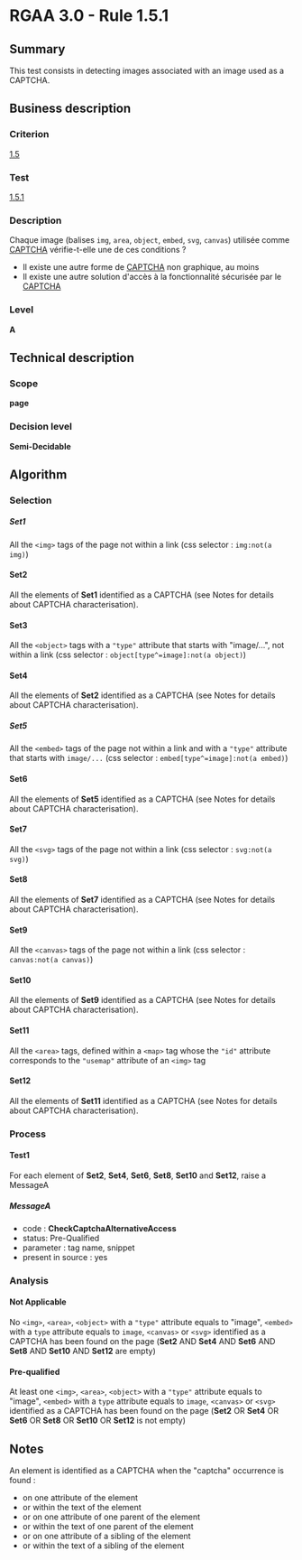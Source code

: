 # RGAA 3.0 -  Rule 1.5.1

## Summary

This test consists in detecting images associated with an image used as a CAPTCHA.

## Business description

### Criterion

[1.5](http://references.modernisation.gouv.fr/referentiel-technique-0#crit-1-5)

### Test

[1.5.1](http://references.modernisation.gouv.fr/referentiel-technique-0#test-1-5-1)

### Description

Chaque image (balises `img`, `area`, `object`, `embed`, `svg`, `canvas`) utilis&eacute;e 
comme <a href="http://references.modernisation.gouv.fr/referentiel-technique-0#mcaptcha">CAPTCHA</a> v&eacute;rifie-t-elle une de ces conditions ? 
 
 * Il existe une autre forme de <a href="http://references.modernisation.gouv.fr/referentiel-technique-0#mcaptcha">CAPTCHA</a> non graphique, au moins 
 * Il existe une autre solution d'acc&egrave;s &agrave; la fonctionnalit&eacute; s&eacute;curis&eacute;e par le <a href="http://references.modernisation.gouv.fr/referentiel-technique-0#mcaptcha">CAPTCHA</a> 

### Level

**A**

## Technical description

### Scope

**page**

### Decision level

**Semi-Decidable**

## Algorithm

### Selection

##### Set1

All the `<img>` tags of the page not within a link  (css selector : `img:not(a img)`)

#### Set2

All the elements of **Set1** identified as a CAPTCHA (see Notes for details about CAPTCHA characterisation).

#### Set3

All the `<object>` tags with a `"type"` attribute that starts with "image/...", not within a link (css selector : `object[type^=image]:not(a object)`)

#### Set4

All the elements of **Set2** identified as a CAPTCHA (see Notes for details about CAPTCHA characterisation).

##### Set5

All the `<embed>` tags of the page not within a link and with a `"type"` attribute that starts with `image/...` (css selector : `embed[type^=image]:not(a embed)`)

#### Set6

All the elements of **Set5** identified as a CAPTCHA (see Notes for details about CAPTCHA characterisation).

#### Set7

All the `<svg>` tags of the page not within a link (css selector : `svg:not(a svg)`)

#### Set8

All the elements of **Set7** identified as a CAPTCHA (see Notes for details about CAPTCHA characterisation).

#### Set9

All the `<canvas>` tags of the page not within a link (css selector : `canvas:not(a canvas)`)

#### Set10

All the elements of **Set9** identified as a CAPTCHA (see Notes for details about CAPTCHA characterisation).

#### Set11

All the `<area>` tags, defined within a `<map>` tag whose the `"id"` attribute corresponds to the `"usemap"` attribute of an `<img>` tag 

#### Set12

All the elements of **Set11** identified as a CAPTCHA (see Notes for details about CAPTCHA characterisation).

### Process

#### Test1

For each element of **Set2**, **Set4**, **Set6**, **Set8**, **Set10** and **Set12**, raise a MessageA

##### MessageA 

-    code : **CheckCaptchaAlternativeAccess** 
-    status: Pre-Qualified
-    parameter : tag name, snippet
-    present in source : yes

### Analysis

#### Not Applicable

No `<img>`, `<area>`, `<object>` with a `"type"` attribute equals to "image", 
`<embed>` with a `type` attribute equals to `image`, `<canvas>` or `<svg>` 
identified as a CAPTCHA has been found on the page (**Set2** AND **Set4** AND **Set6** AND **Set8** AND **Set10** AND **Set12** are empty)

#### Pre-qualified

At least one `<img>`, `<area>`, `<object>` with a `"type"` attribute equals to "image", 
`<embed>` with a `type` attribute equals to `image`, `<canvas>` or `<svg>` identified
 as a CAPTCHA has been found on the page (**Set2** OR **Set4** OR **Set6** OR **Set8** OR **Set10** OR **Set12** is not empty)

## Notes

An element is identified as a CAPTCHA when the "captcha" occurrence is found :

- on one attribute of the element
- or within the text of the element
- or on one attribute of one parent of the element
- or within the text of one parent of the element
- or on one attribute of a sibling of the element
- or within the text of a sibling of the element
